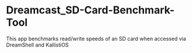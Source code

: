 # Dreamcast_SD-Card-Benchmark-Tool
This app benchmarks read/write speeds of an SD card when accessed via DreamShell and KallistiOS
